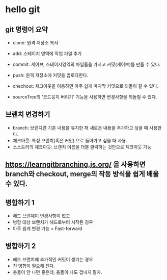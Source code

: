 # hello git

## git 명령어 요약

- clone: 원격 저장소 복사
- add: 스테이지 영역에 작업 파일 추가
- commit: 세이브, 스테이지영역의 파일들을 가지고 커밋(세이브)를 만들 수 있다.
- push: 원격 저장소에 커밋을 업로다한다.

- chechout: 체크아웃을 이용하면 아주 쉽게 마지막 커밋으로 되돌아 갈 수 있다.
- sourceTree의 '코드뭉치 버리기' 기능을 사용하면 변경사항을 되돌릴 수 있다.

## 브랜치 변경하기
- branch: 브랜치란 기존 내용을 유지한 채 새로운 내용을 추가하고 싶을 때 사용한다.
- 체크아웃: 특정 브랜치(혹은 커밋) 으로 돌아가고 싶을 때 사용.
- 소스트리의 체크아웃: 브랜치 이름을 더블 클릭하는 것만으로 체크아웃 가능

## https://learngitbranching.js.org/ 을 사용하면 branch와 checkout, merge의 작동 방식을 쉽게 배울 수 있다.

## 병합하기 1

- 헤드 브랜체이 변경사항이 없고
- 병합 대상 브랜치가 헤드로부터 시작된 경우
- 아주 쉽게 변경 가능 = Fast-forward

## 병합하기 2
- 헤드 브랜치에 추가적인 커밋이 생기는 경우
- 진 병합이 필요해 진다.
- 충돌이 안 나면 좋은데, 충돌이 나도 겁내지 말자.
